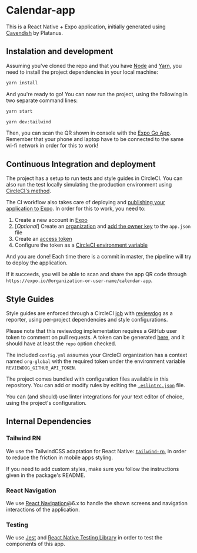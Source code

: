 # Calendar-app

This is a React Native + Expo application, initially generated using [Cavendish](https://github.com/platanus/cavendish) by Platanus.

## Instalation and development

Assuming you've cloned the repo and that you have [Node](https://nodejs.org/en/) and [Yarn](https://yarnpkg.com/), you need to install the project dependencies in your local machine:

```bash
yarn install
```

And you're ready to go! You can now run the project, using the following in two separate command lines:

```bash
yarn start
```

```bash
yarn dev:tailwind
```

Then, you can scan the QR shown in console with the [Expo Go App](https://expo.dev/client). Remember that your phone and laptop have to be connected to the same wi-fi network in order for this to work!

## Continuous Integration and deployment

The project has a setup to run tests and style guides in CircleCI. You can also run the test locally simulating the production environment using [CircleCI's method](https://circleci.com/docs/2.0/local-cli/).

The CI workflow also takes care of deploying and [publishing your application to Expo](https://docs.expo.io/workflow/publishing/). In order for this to work, you need to:

1. Create a new account in [Expo](https://expo.dev/)
1. [_Optional_] Create an [organization](https://docs.expo.io/accounts/account-types/#creating-new-organizations) and [add the owner key](https://docs.expo.dev/versions/latest/config/app/#owner) to the `app.json` file
1. Create an [access token](https://docs.expo.io/accounts/programmatic-access/)
1. Configure the token as a [CircleCI environment variable](https://circleci.com/docs/2.0/env-vars/)

And you are done! Each time there is a commit in master, the pipeline will try to deploy the application.

If it succeeds, you will be able to scan and share the app QR code through `https://expo.io/@organization-or-user-name/calendar-app`.

## Style Guides

Style guides are enforced through a CircleCI [job](.circleci/config.yml) with [reviewdog](https://github.com/reviewdog/reviewdog) as a reporter, using per-project dependencies and style configurations.

Please note that this reviewdog implementation requires a GitHub user token to comment on pull requests. A token can be generated [here](https://github.com/settings/tokens), and it should have at least the `repo` option checked.

The included `config.yml` assumes your CircleCI organization has a context named `org-global` with the required token under the environment variable `REVIEWDOG_GITHUB_API_TOKEN`.

The project comes bundled with configuration files available in this repository. You can add or modify rules by editing the [`.eslintrc.json`](.eslintrc.json) file.

You can (and should) use linter integrations for your text editor of choice, using the project's configuration.

## Internal Dependencies

### Tailwind RN
We use the TailwindCSS adaptation for React Native: [`tailwind-rn`](https://github.com/vadimdemedes/tailwind-rn), in order to reduce the friction in mobile apps styling.

If you need to add custom styles, make sure you follow the instructions given in the package's README.

### React Navigation
We use [React Navigation](https://reactnavigation.org/)@6.x to handle the shown screens and navigation interactions of the application.

### Testing
We use [Jest](https://jestjs.io/) and [React Native Testing Library](https://testing-library.com/docs/react-native-testing-library/intro/) in order to test the components of this app.
